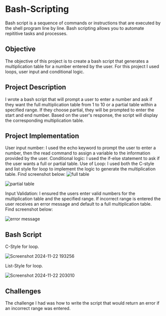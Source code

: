 # Bash-Scripting
Bash script is a sequence of commands or instructions that are executed by the shell program line by line. Bash scripting allows you to automate repititive tasks and processes.
## Objective
The objective of this project is to create a bash script that generates a multiplication table for a number entered by the user. For this project I used loops, user input and conditional logic. 
## Project Description
I wrote a bash script that will prompt a user to enter a number and ask if they want the full multiplication table from 1 to 10 or a partial table within a specified range. If they choose partial, they will be prompted to enter the start and end number. Based on the user's response, the script will display the corresponding multiplication table.
## Project Implementation
User input number: I used the echo keyword to prompt the user to enter a number, then the read command to assign a variable to the information provided by the user.
Conditional logic: I used the if-else statement to ask if the user wants a full or partial table. 
Use of Loop: I used both the C-style and list style for loop to implement the logic to generate the multiplication table. Find screenshot below:
![full table](https://github.com/user-attachments/assets/018661c2-a1bb-4c00-ba54-679d7d5a540d)

![partial table](https://github.com/user-attachments/assets/203cadcb-167c-4ab1-88cf-a87231d560c8)

Input Validation: I ensured the users enter valid numbers for the multiplication table and the specified range. If incorrect range is entered the user receives an error message and default to a full multiplication table. Find screenshot below:

![error message](https://github.com/user-attachments/assets/1e3519c6-bcfc-4a56-a5c3-fcac80f00409)

## Bash Script
C-Style for loop.

![Screenshot 2024-11-22 193256](https://github.com/user-attachments/assets/edf0e403-740e-4527-8204-ea5bbbf397fd)

List-Style for loop.

![Screenshot 2024-11-22 203010](https://github.com/user-attachments/assets/467d9852-34a1-4caf-b9df-f9d378b44c6c)

## Challenges
The challenge I had was how to write the script that would return an error if an incorrect range was entered.


